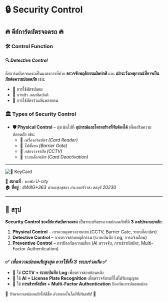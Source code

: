 # 🔒 **Security Control**

## 🔥 คีย์การ์ดบัตรจอดรถ 🔥

### 🛠️ **Control Function**  
#### 🔍 *Detective Control*  
คีย์การ์ดบัตรจอดรถเป็นมาตรการที่ช่วย **ตรวจจับพฤติกรรมผิดปกติ** และ **เฝ้าระวังเหตุการณ์ที่อาจเป็นภัยต่อความปลอดภัย** เช่น:  
- 🚨 การใช้บัตรปลอม
- 🚪 การเข้า-ออกผิดปกติ
- 🚗 การใช้บัตรร่วมกันหลายคน

### 🏛️ **Types of Security Control**
- **🛡️ Physical Control** – มุ่งเน้นไปที่ **อุปกรณ์และโครงสร้างที่จับต้องได้** เพื่อเสริมความปลอดภัย เช่น:
  - 📌 *เครื่องอ่านบัตร (Card Reader)*
  - 🚧 *ไม้กั้นรถ (Barrier Gate)*
  - 🎥 *กล้องวงจรปิด (CCTV)*
  - 🔐 *ระบบล็อกบัตร (Card Deactivation)*

---

![🚨 KeyCard](/MyPhoto/keyCard.jpg)

📍 **สถานที่** : *หอพัก U-city*  
🏠 **ที่อยู่** : *4W8G+363 ตำบลทุ่งสุขลา อำเภอศรีราชา ชลบุรี 20230*

---

## 📌 **สรุป**
**Security Control ของคีย์การ์ดบัตรจอดรถ** เป็นระบบรักษาความปลอดภัยที่มี **3 องค์ประกอบหลัก**:
1. **Physical Control** – การควบคุมทางกายภาพ (CCTV, Barrier Gate, ระบบล็อกบัตร)
2. **Detective Control** – การตรวจสอบพฤติกรรม (ระบบบันทึก Log, การแจ้งเตือน)
3. **Preventive Control** – การป้องกันความเสี่ยง (AI ตรวจจับ, การเข้ารหัสบัตร, Multi-Factor Authentication)

### ✅ *เพื่อความปลอดภัยสูงสุด ควรใช้ทั้ง 3 ระบบร่วมกัน* ✅
- 🔹 ใช้ **CCTV + ระบบบันทึก Log** เพื่อตรวจสอบย้อนหลัง
- 🔹 ใช้ **AI + License Plate Recognition** เพื่อตรวจจับรถที่ไม่ได้รับอนุญาต
- 🔹 ใช้ **การเข้ารหัสบัตร + Multi-Factor Authentication** ป้องกันการปลอมแปลง

🚀 *รักษาความปลอดภัยให้ดีขึ้น ด้วยเทคโนโลยีที่ทันสมัย!* 🔐
